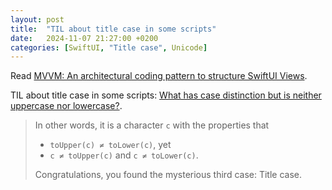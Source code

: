 ```yaml
---
layout: post
title:  "TIL about title case in some scripts"
date:   2024-11-07 21:27:00 +0200
categories: [SwiftUI, "Title case", Unicode]
---
```

Read [MVVM: An architectural coding pattern to structure SwiftUI Views](https://www.avanderlee.com/swiftui/mvvm-architectural-coding-pattern-to-structure-views/).

TIL about title case in some scripts: [What has case distinction but is neither uppercase nor lowercase?](https://devblogs.microsoft.com/oldnewthing/20241031-00/?p=110443).

> In other words, it is a character `c` with the properties that
> * `toUpper(c) ≠ toLower(c)`, yet
> * `c ≠ toUpper(c)` and `c ≠ toLower(c)`.
> 
> Congratulations, you found the mysterious third case: Title case.

